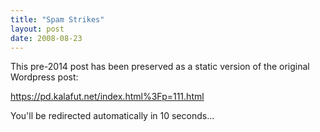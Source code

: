 ```yaml
---
title: "Spam Strikes"
layout: post
date: 2008-08-23
---
```


This pre-2014 post has been preserved as a static version of the original Wordpress post:

https://pd.kalafut.net/index.html%3Fp=111.html

You'll be redirected automatically in 10 seconds...

<head>
  <meta http-equiv="refresh" content="10;url=https://pd.kalafut.net/index.html%3Fp=111.html">
</head>

